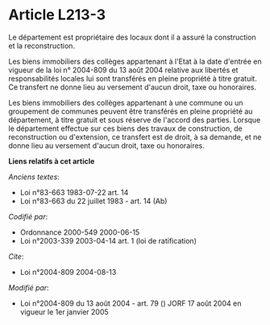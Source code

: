 # Article L213-3

Le département est propriétaire des locaux dont il a assuré la construction et la reconstruction.

Les biens immobiliers des collèges appartenant à l'Etat à la date d'entrée en vigueur de la loi n° 2004-809 du 13 août 2004
relative aux libertés et responsabilités locales lui sont transférés en pleine propriété à titre gratuit. Ce transfert ne
donne lieu au versement d'aucun droit, taxe ou honoraires.

Les biens immobiliers des collèges appartenant à une commune ou un groupement de communes peuvent être transférés en pleine
propriété au département, à titre gratuit et sous réserve de l'accord des parties. Lorsque le département effectue sur ces
biens des travaux de construction, de reconstruction ou d'extension, ce transfert est de droit, à sa demande, et ne donne
lieu au versement d'aucun droit, taxe ou honoraires.

**Liens relatifs à cet article**

_Anciens textes_:

  - Loi n°83-663 1983-07-22 art. 14
  - Loi n°83-663 du 22 juillet 1983 - art. 14 (Ab)

_Codifié par_:

  - Ordonnance 2000-549 2000-06-15
  - Loi n°2003-339 2003-04-14 art. 1 (loi de ratification)

_Cite_:

  - Loi n°2004-809 2004-08-13

_Modifié par_:

  - Loi n°2004-809 du 13 août 2004 - art. 79 () JORF 17 août 2004 en vigueur le 1er janvier 2005

